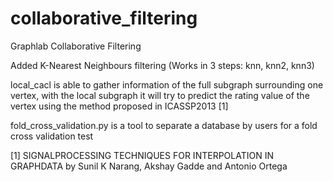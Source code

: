 collaborative_filtering
=======================

Graphlab Collaborative Filtering

Added K-Nearest Neighbours filtering (Works in 3 steps: knn, knn2, knn3)

local_cacl is able to gather information of the full subgraph surrounding one vertex, 
    with the local subgraph it will try to predict the rating value of the vertex using
    the method proposed in ICASSP2013 [1]

fold_cross_validation.py is a tool to separate a database by users for a fold cross validation test

[1] SIGNALPROCESSING TECHNIQUES FOR INTERPOLATION IN GRAPHDATA by Sunil K Narang, Akshay Gadde and Antonio Ortega
